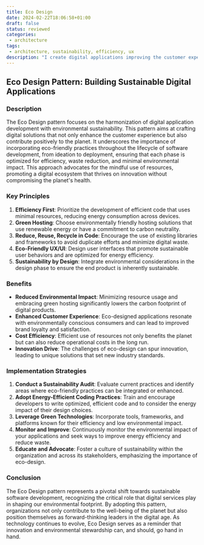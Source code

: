 ```yaml
---
title: Eco Design
date: 2024-02-22T18:06:58+01:00
draft: false
status: reviewed
categories: 
 - architecture
tags: 
 - architecture, sustainability, efficiency, ux
description: "I create digital applications improving the customer experience while preserving the planet."
---
```


## Eco Design Pattern: Building Sustainable Digital Applications

### Description

The Eco Design pattern focuses on the harmonization of digital application development with environmental sustainability. This pattern aims at crafting digital solutions that not only enhance the customer experience but also contribute positively to the planet. It underscores the importance of incorporating eco-friendly practices throughout the lifecycle of software development, from ideation to deployment, ensuring that each phase is optimized for efficiency, waste reduction, and minimal environmental impact. This approach advocates for the mindful use of resources, promoting a digital ecosystem that thrives on innovation without compromising the planet's health.

### Key Principles

1. **Efficiency First**: Prioritize the development of efficient code that uses minimal resources, reducing energy consumption across devices.
2. **Green Hosting**: Choose environmentally friendly hosting solutions that use renewable energy or have a commitment to carbon neutrality.
3. **Reduce, Reuse, Recycle in Code**: Encourage the use of existing libraries and frameworks to avoid duplicate efforts and minimize digital waste.
4. **Eco-Friendly UX/UI**: Design user interfaces that promote sustainable user behaviors and are optimized for energy efficiency.
5. **Sustainability by Design**: Integrate environmental considerations in the design phase to ensure the end product is inherently sustainable.

### Benefits

- **Reduced Environmental Impact**: Minimizing resource usage and embracing green hosting significantly lowers the carbon footprint of digital products.
- **Enhanced Customer Experience**: Eco-designed applications resonate with environmentally conscious consumers and can lead to improved brand loyalty and satisfaction.
- **Cost Efficiency**: Efficient use of resources not only benefits the planet but can also reduce operational costs in the long run.
- **Innovation Drive**: The challenges of eco-design can spur innovation, leading to unique solutions that set new industry standards.

### Implementation Strategies

1. **Conduct a Sustainability Audit**: Evaluate current practices and identify areas where eco-friendly practices can be integrated or enhanced.
2. **Adopt Energy-Efficient Coding Practices**: Train and encourage developers to write optimized, efficient code and to consider the energy impact of their design choices.
3. **Leverage Green Technologies**: Incorporate tools, frameworks, and platforms known for their efficiency and low environmental impact.
4. **Monitor and Improve**: Continuously monitor the environmental impact of your applications and seek ways to improve energy efficiency and reduce waste.
5. **Educate and Advocate**: Foster a culture of sustainability within the organization and across its stakeholders, emphasizing the importance of eco-design.

### Conclusion

The Eco Design pattern represents a pivotal shift towards sustainable software development, recognizing the critical role that digital services play in shaping our environmental footprint. By adopting this pattern, organizations not only contribute to the well-being of the planet but also position themselves as forward-thinking leaders in the digital age. As technology continues to evolve, Eco Design serves as a reminder that innovation and environmental stewardship can, and should, go hand in hand.